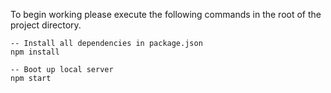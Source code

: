 To begin working please execute the following commands in the root of the project directory.
  
  
    -- Install all dependencies in package.json
    npm install
    
    -- Boot up local server
    npm start
    
